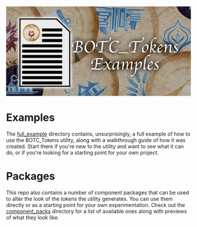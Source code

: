 ![# Examples and Packages for BOTC_Tokens](repo_preview.jpg)

# Examples
The [full_example](full_example) directory contains, unsurprisingly, a full example of how to use the BOTC_Tokens utility, along
with a walkthrough guide of how it was created. Start there if you're new to the utility and want to see what it can do,
or if you're looking for a starting point for your own project.
 
# Packages
This repo also contains a number of component packages that can be used to alter the look of the tokens the utility
generates. You can use them directly or as a starting point for your own experimentation. Check out the 
[component_packs](component_packs) directory for a list of available ones along with previews of what they look like.